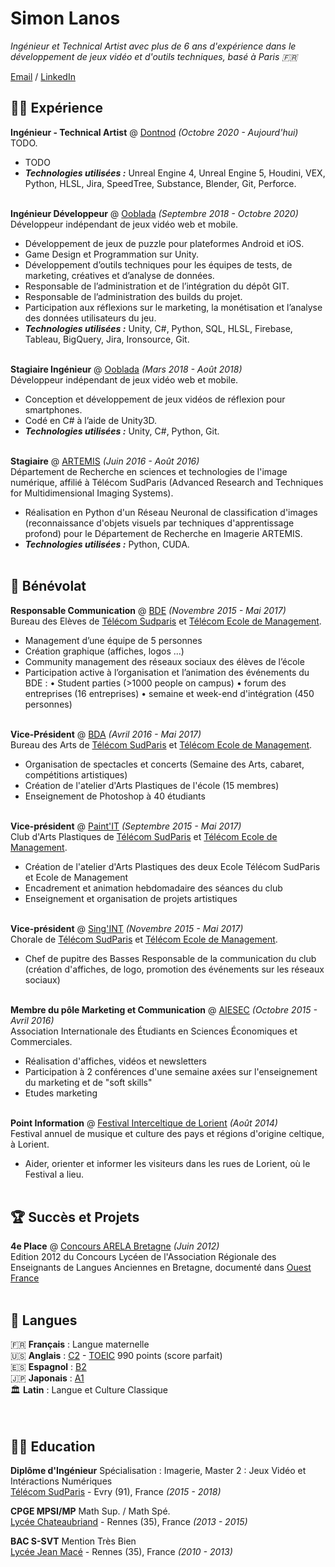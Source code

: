 # Simon Lanos

_Ingénieur et Technical Artist avec plus de 6 ans d'expérience dans le développement de jeux vidéo et d'outils techniques, basé à Paris 🇫🇷_ <br>

[Email](mailto:simon.lanoslt@gmail.com) / [LinkedIn](https://www.linkedin.com/in/simonlanos/)

## 👨‍💻 Expérience

**Ingénieur - Technical Artist** @ [Dontnod](https://dont-nod.com/fr/) _(Octobre 2020 - Aujourd'hui)_ <br>
TODO.
  - TODO
  - **_Technologies utilisées :_** Unreal Engine 4, Unreal Engine 5, Houdini, VEX, Python, HLSL, Jira, SpeedTree, Substance, Blender, Git, Perforce.
<br><br>

**Ingénieur Développeur** @ [Ooblada](https://www.ooblada.net/) _(Septembre 2018 - Octobre 2020)_ <br>
Développeur indépendant de jeux vidéo web et mobile.
  - Développement de jeux de puzzle pour plateformes Android et iOS.
  - Game Design et Programmation sur Unity.
  - Développement d’outils techniques pour les équipes de tests, de marketing, créatives et d’analyse de données.
  - Responsable de l’administration et de l’intégration du dépôt GIT.
  - Responsable de l’administration des builds du projet.
  - Participation aux réflexions sur le marketing, la monétisation et l’analyse des données utilisateurs du jeu.
  - **_Technologies utilisées :_** Unity, C#, Python, SQL, HLSL, Firebase, Tableau, BigQuery, Jira, Ironsource, Git.
<br><br>

**Stagiaire Ingénieur** @ [Ooblada](https://todo.org/) _(Mars 2018 - Août 2018)_ <br>
Développeur indépendant de jeux vidéo web et mobile.
  - Conception et développement de jeux vidéos de réflexion pour smartphones.
  - Codé en C# à l’aide de Unity3D.
  - **_Technologies utilisées :_** Unity, C#, Python, Git.
<br><br>

**Stagiaire** @ [ARTEMIS](https://artemis.telecom-sudparis.eu/) _(Juin 2016 - Août 2016)_ <br>
Département de Recherche en sciences et technologies de l'image numérique, affilié à Télécom SudParis (Advanced Research and Techniques for Multidimensional Imaging Systems).
  - Réalisation en Python d'un Réseau Neuronal de classification d'images (reconnaissance d'objets visuels par techniques d'apprentissage profond) pour le Département de Recherche en Imagerie ARTEMIS.
  - **_Technologies utilisées :_** Python, CUDA.
    <br><br>
  

## 📌 Bénévolat

**Responsable Communication** @ [BDE](https://bde-imtbs-tsp.fr/) _(Novembre 2015 - Mai 2017)_<br>
Bureau des Elèves de [Télécom Sudparis](https://www.telecom-sudparis.eu/) et [Télécom Ecole de Management](https://imt-bs.eu/).
  - Management d’une équipe de 5 personnes
 - Création graphique (affiches, logos ...)
 - Community management des réseaux sociaux des élèves de l’école
 - Participation active à l’organisation et l’animation des événements du BDE :
 • Student parties (>1000 people on campus)
 • forum des entreprises (16 entreprises)
 • semaine et week-end d'intégration (450 personnes)
  <br><br>

**Vice-Président** @ [BDA](https://bda-imtbs-tsp.fr/) _(Avril 2016 - Mai 2017)_ <br>
Bureau des Arts de [Télécom SudParis](https://www.telecom-sudparis.eu/) et [Télécom Ecole de Management](https://imt-bs.eu/).
  - Organisation de spectacles et concerts (Semaine des Arts, cabaret, compétitions artistiques)
- Création de l'atelier d'Arts Plastiques de l'école (15 membres)
- Enseignement de Photoshop à 40 étudiants
  <br><br>

**Vice-président** @ [Paint'IT](https://bda-imtbs-tsp.fr/clubs/paintit) _(Septembre 2015 - Mai 2017)_<br>
Club d'Arts Plastiques de [Télécom SudParis](https://www.telecom-sudparis.eu/) et [Télécom Ecole de Management](https://imt-bs.eu/).
  - Création de l'atelier d'Arts Plastiques des deux Ecole Télécom SudParis et Ecole de Management
- Encadrement et animation hebdomadaire des séances du club
- Enseignement et organisation de projets artistiques
  <br><br>

**Vice-président** @ [Sing'INT](https://bda-imtbs-tsp.fr/clubs/singint) _(Novembre 2015 - Mai 2017)_<br>
Chorale de [Télécom SudParis](https://www.telecom-sudparis.eu/) et [Télécom Ecole de Management](https://imt-bs.eu/).
  - Chef de pupitre des Basses
Responsable de la communication du club (création d'affiches, de logo, promotion des événements sur les réseaux sociaux)
  <br><br>

**Membre du pôle Marketing et Communication** @ [AIESEC](https://aiesec.org/) _(Octobre 2015 - Avril 2016)_<br>
Association Internationale des Étudiants en Sciences Économiques et Commerciales.
  - Réalisation d'affiches, vidéos et newsletters
- Participation à 2 conférences d'une semaine axées sur l'enseignement du marketing et de "soft skills"
- Etudes marketing
  <br><br>

**Point Information** @ [Festival Interceltique de Lorient](https://www.festival-interceltique.bzh/) _(Août 2014)_<br>
Festival annuel de musique et culture des pays et régions d'origine celtique, à Lorient.
  - Aider, orienter et informer les visiteurs dans les rues de Lorient, où le Festival a lieu.
  <br><br>
  
  
## 🏆 Succès et Projets

**4e Place** @ [Concours ARELA Bretagne](http://www.arelabretagne.levillage.org/) _(Juin 2012)_ <br>
Edition 2012 du Concours Lycéen de l'Association Régionale des Enseignants de Langues Anciennes en Bretagne, documenté dans [Ouest France](https://www.ouest-france.fr/bretagne/rennes-35000/lycee-jean-mace-deux-latinistes-recompenses-1356890)
<br><br>

## 💬 Langues

🇫🇷 **Français** : Langue maternelle <br>
🇺🇸 **Anglais** : [C2](https://en.wikipedia.org/wiki/Common_European_Framework_of_Reference_for_Languages#:~:text=and%20cohesive%20devices.-,C2,-Mastery) - [TOEIC](https://www.etsglobal.org/fr/en/programme/toeic-tests) 990 points (score parfait) <br>
🇪🇸 **Espagnol** : [B2](https://en.wikipedia.org/wiki/Common_European_Framework_of_Reference_for_Languages#:~:text=opinions%20and%20plans.-,B2,-Vantage) <br>
🇯🇵 **Japonais** : [A1](https://en.wikipedia.org/wiki/Common_European_Framework_of_Reference_for_Languages#:~:text=A%0ABasic%20user-,A1,-Breakthrough) <br>
🏛️ **Latin** : Langue et Culture Classique <br>
<br><br>

## 👨‍🎓 Education

**Diplôme d'Ingénieur** Spécialisation : Imagerie, Master 2 : Jeux Vidéo et Intéractions Numériques<br>
[Télécom SudParis](https://www.telecom-sudparis.eu//) - Evry (91), France _(2015 - 2018)_ <br>

**CPGE MPSI/MP** Math Sup. / Math Spé.<br>
[Lycée Chateaubriand](https://www.lycee-chateaubriand.fr/les-cpge/presentation/) - Rennes (35), France _(2013 - 2015)_

**BAC S-SVT** Mention Très Bien<br>
[Lycée Jean Macé](https://www.lycee-jeanmace-rennes.ac-rennes.fr/) - Rennes (35), France _(2010 - 2013)_
